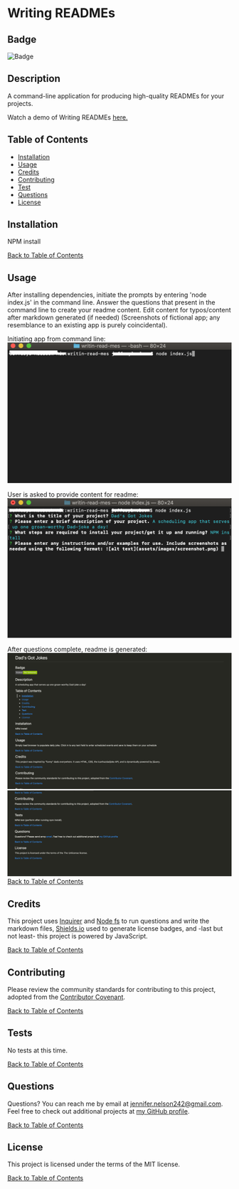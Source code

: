 # Writing READMEs

## Badge

![Badge](https://img.shields.io/badge/license-MIT-green.svg)

## Description

A command-line application for producing high-quality READMEs for your projects.

Watch a demo of Writing READMEs [here.](https://drive.google.com/file/d/1SLfq3WS6d2imb3b9Xi4MvP58fgGGbEZg/view)

## Table of Contents

- [Installation](#Installation)
- [Usage](#Usage)
- [Credits](#Credits)
- [Contributing](#Contributing)
- [Test](#Tests)
- [Questions](#Questions)
- [License](#License)

## Installation

NPM install

[Back to Table of Contents](#table-of-contents)

## Usage

After installing dependencies, initiate the prompts by entering 'node index.js' in the command line. Answer the questions that present in the command line to create your readme content. Edit content for typos/content after markdown generated (if needed)
(Screenshots of fictional app; any resemblance to an existing app is purely coincidental).

Initiating app from command line:
![Calling application](./assets/images/initiating-app.png)

User is asked to provide content for readme:
![inquirer questions](./assets/images/inquirer.png)

After questions complete, readme is generated:
![sample readme](./assets/images/readme1.png)
![sample readme](./assets/images/readme2.png)
[Back to Table of Contents](#table-of-contents)

## Credits

This project uses [Inquirer](https://www.npmjs.com/package/inquirer) and [Node fs](https://www.npmjs.com/package/node-fs) to run questions and write the markdown files, [Shields.io](https://shields.io/category/license) used to generate license badges, and -last but not least- this project is powered by JavaScript.

[Back to Table of Contents](#table-of-contents)

## Contributing

Please review the community standards for contributing to this project, adopted from the [Contributor Covenant](https://www.contributor-covenant.org/).

[Back to Table of Contents](#table-of-contents)

## Tests

No tests at this time.

[Back to Table of Contents](#table-of-contents)

## Questions

Questions? You can reach me by email at jennifer.nelson242@gmail.com. Feel free to check out additional projects at [my GitHub profile](https://github.com/jnel-221).

[Back to Table of Contents](#table-of-contents)

## License

This project is licensed under the terms of the MIT license.

[Back to Table of Contents](#table-of-contents)
